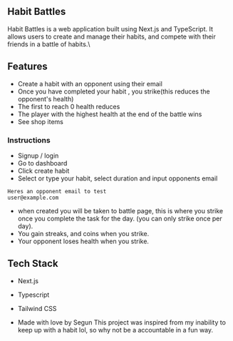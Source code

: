 ## Habit Battles

Habit Battles is a web application built using Next.js and TypeScript. It allows users to create and manage their habits, and compete with their friends in a battle of habits.\

## Features

- Create a habit with an opponent using their email
- Once you have completed your habit , you strike(this reduces the opponent's health)
- The first to reach 0 health reduces
- The player with the highest health at the end of the battle wins
- See shop items

### Instructions
- Signup / login 
- Go to dashboard
- Click create habit 
- Select or type your habit, select duration and input opponents email
```
Heres an opponent email to test
user@example.com
```
- when created you will be taken to battle page, this is where you strike once you complete the task for the day. (you can only  strike once per day).
- You gain streaks, and coins when you strike.
- Your opponent loses health when you strike.

## Tech Stack
- Next.js
- Typescript
- Tailwind CSS


- Made with love by Segun
This project was inspired from my inability to keep up with a habit lol, so why not be a accountable in a fun way.
